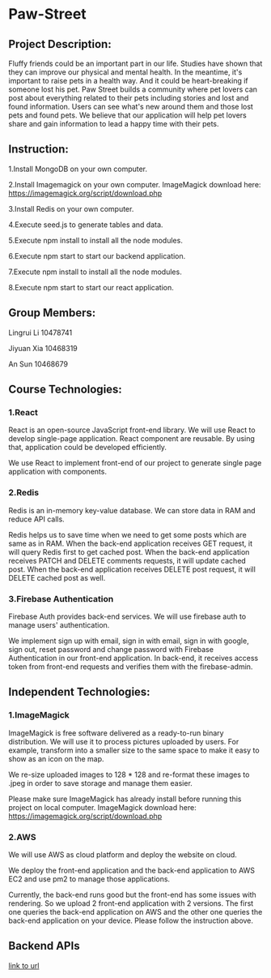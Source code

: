 # Paw-Street

## Project Description:

Fluffy friends could be an important part in our life. Studies have shown that they can improve our physical and mental health. In the meantime, it's important to raise pets in a health way. And it could be heart-breaking if someone lost his pet.
Paw Street builds a community where pet lovers can post about everything related to their pets including stories and lost and found information. Users can see what's new around them and those lost pets and found pets. We believe that our application will help pet lovers share and gain information to lead a happy time with their pets.

## Instruction:

1.Install MongoDB on your own computer.

2.Install Imagemagick on your own computer. ImageMagick download here: https://imagemagick.org/script/download.php

3.Install Redis on your own computer.

4.Execute seed.js to generate tables and data.

5.Execute npm install to install all the node modules.

6.Execute npm start to start our backend application.

7.Execute npm install to install all the node modules.

8.Execute npm start to start our react application.


## Group Members:

Lingrui Li 10478741

Jiyuan Xia 10468319

An Sun 10468679

## Course Technologies:

### 1.React

React is an open-source JavaScript front-end library. We will use React to develop single-page application. React component are reusable. By using that, application could be developed efficiently.

We use React to implement front-end of our project to generate single page application with components.

### 2.Redis

Redis is an in-memory key-value database. We can store data in RAM and reduce API calls.

Redis helps us to save time when we need to get some posts which are same as in RAM. When the back-end application receives GET request, it will query Redis first to get cached post. When the back-end application receives PATCH and DELETE comments requests, it will update cached post. When the back-end application receives DELETE post request, it will DELETE cached post as well. 

### 3.Firebase Authentication

Firebase Auth provides back-end services. We will use firebase auth to manage users' authentication.

We implement sign up with email, sign in with email, sign in with google, sign out, reset password and change password with Firebase Authentication in our front-end application. In back-end, it receives access token from front-end requests and verifies them with the firebase-admin.

## Independent Technologies:

### 1.ImageMagick

ImageMagick is free software delivered as a ready-to-run binary distribution. We will use it to process pictures uploaded by users. For example, transform into a smaller size to the same space to make it easy to show as an icon on the map.

We re-size uploaded images to 128 * 128 and re-format these images to .jpeg in order to save storage and manage them easier.

Please make sure ImageMagick has already install before running this project on local computer. ImageMagick download here: https://imagemagick.org/script/download.php

### 2.AWS

We will use AWS as cloud platform and deploy the website on cloud. 

We deploy the front-end application and the back-end application to AWS EC2 and use pm2 to manage those applications.

Currently, the back-end runs good but the front-end has some issues with rendering. So we upload 2 front-end application with 2 versions. The first one queries the back-end application on AWS and the other one queries the back-end application on your device. Please follow the instruction above. 

## Backend APIs

[link to url](https://documenter.getpostman.com/view/19990402/2s8YzWQfVy)
